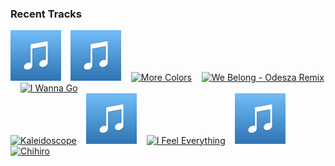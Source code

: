 ### Recent Tracks
[<img src='https://github.com/atfinke/atfinke/blob/master/placeholder.jpeg?raw=true' width='16%' height='16%' alt='Walking Home To You (RAC Mix)'>](https://www.last.fm/music/nick%2bleng/_/walking%2bhome%2bto%2byou%2b%2528rac%2bmix%2529)&nbsp;&nbsp;&nbsp;&nbsp;[<img src='https://github.com/atfinke/atfinke/blob/master/placeholder.jpeg?raw=true' width='16%' height='16%' alt='Yesterday'>](https://www.last.fm/music/mel%2bblue/_/yesterday)&nbsp;&nbsp;&nbsp;&nbsp;[<img src='https://lastfm.freetls.fastly.net/i/u/300x300/fa1137031bfc7231a534f88353d26f9f.png' width='16%' height='16%' alt='More Colors'>](https://www.last.fm/music/kidswaste/_/more%2bcolors)&nbsp;&nbsp;&nbsp;&nbsp;[<img src='https://lastfm.freetls.fastly.net/i/u/300x300/07233a53e5a243dfc3ebcfc670513f58.png' width='16%' height='16%' alt='We Belong - Odesza Remix'>](https://www.last.fm/music/rac/_/we%2bbelong%2b-%2bodesza%2bremix)&nbsp;&nbsp;&nbsp;&nbsp;[<img src='https://lastfm.freetls.fastly.net/i/u/300x300/428ed108e4b0459e9e94d9f88dd02f81.png' width='16%' height='16%' alt='I Wanna Go'>](https://www.last.fm/music/summer%2bheart/_/i%2bwanna%2bgo)&nbsp;&nbsp;&nbsp;&nbsp;<br>[<img src='https://lastfm.freetls.fastly.net/i/u/300x300/e00c9121b327746887906b122c1145a0.png' width='16%' height='16%' alt='Kaleidoscope'>](https://www.last.fm/music/joey%2bpecoraro/_/kaleidoscope)&nbsp;&nbsp;&nbsp;&nbsp;[<img src='https://github.com/atfinke/atfinke/blob/master/placeholder.jpeg?raw=true' width='16%' height='16%' alt='Party Theme - Bout De Toi Remix'>](https://www.last.fm/music/anemone/_/party%2btheme%2b-%2bbout%2bde%2btoi%2bremix)&nbsp;&nbsp;&nbsp;&nbsp;[<img src='https://lastfm.freetls.fastly.net/i/u/300x300/c7c10ca52d104e58cea14a271eb41242.png' width='16%' height='16%' alt='I Feel Everything'>](https://www.last.fm/music/waters/_/i%2bfeel%2beverything)&nbsp;&nbsp;&nbsp;&nbsp;[<img src='https://github.com/atfinke/atfinke/blob/master/placeholder.jpeg?raw=true' width='16%' height='16%' alt='Stranger Still (Daniel T Remix)'>](https://www.last.fm/music/vetiver/_/stranger%2bstill%2b%2528daniel%2bt%2bremix%2529)&nbsp;&nbsp;&nbsp;&nbsp;[<img src='https://lastfm.freetls.fastly.net/i/u/300x300/30592c4a02fa63b3555fe17e93518ab6.png' width='16%' height='16%' alt='Chihiro'>](https://www.last.fm/music/yoste/_/chihiro)&nbsp;&nbsp;&nbsp;&nbsp;<br>
